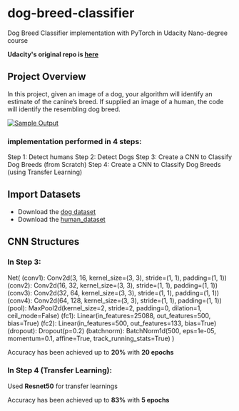 # dog-breed-classifier
Dog Breed Classifier implementation with PyTorch in Udacity Nano-degree course

**Udacity's original repo is [here](https://github.com/udacity/deep-learning-v2-pytorch/tree/master/project-dog-classification)**


## Project Overview

In this project, given an image of a dog, your algorithm will  identify an estimate of the canine’s breed.  If supplied an image of a  human, the code will identify the resembling dog breed.

[![Sample Output](https://github.com/udacity/deep-learning-v2-pytorch/raw/master/project-dog-classification/images/sample_dog_output.png)](https://github.com/udacity/deep-learning-v2-pytorch/blob/master/project-dog-classification/images/sample_dog_output.png)

### implementation performed in 4 steps:
Step 1: Detect humans
Step 2: Detect Dogs
Step 3: Create a CNN to Classify Dog Breeds (from Scratch)
Step 4: Create a CNN to Classify Dog Breeds (using Transfer Learning)


## Import Datasets

* Download the [dog dataset](https://s3-us-west-1.amazonaws.com/udacity-aind/dog-project/dogImages.zip)
* Download the [human_dataset](https://s3-us-west-1.amazonaws.com/udacity-aind/dog-project/lfw.zip)


## CNN Structures

### In Step 3:

Net(
  (conv1): Conv2d(3, 16, kernel_size=(3, 3), stride=(1, 1), padding=(1, 1))
  (conv2): Conv2d(16, 32, kernel_size=(3, 3), stride=(1, 1), padding=(1, 1))
  (conv3): Conv2d(32, 64, kernel_size=(3, 3), stride=(1, 1), padding=(1, 1))
  (conv4): Conv2d(64, 128, kernel_size=(3, 3), stride=(1, 1), padding=(1, 1))
  (pool): MaxPool2d(kernel_size=2, stride=2, padding=0, dilation=1, ceil_mode=False)
  (fc1): Linear(in_features=25088, out_features=500, bias=True)
  (fc2): Linear(in_features=500, out_features=133, bias=True)
  (dropout): Dropout(p=0.2)
  (batchnorm): BatchNorm1d(500, eps=1e-05, momentum=0.1, affine=True, track_running_stats=True)
)

​Accuracy has been achieved up to **20%** with **20 epochs**


### In Step 4 (Transfer Learning):

Used **Resnet50** for transfer learnings

Accuracy has been achieved up to **83%** with **5 epochs**
